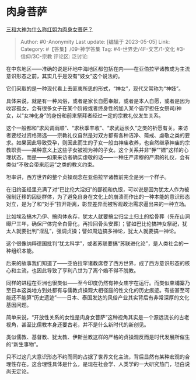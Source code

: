 # 肉身菩萨
[三和大神为什么称红姐为肉身女菩萨？](https://www.zhihu.com/question/598954251/answer/3014169762)

> Author: #0-Anonymity
> Last update: [编辑于 2023-05-05]
> Link:
> Category: #【答集】/09-神学答集
> Tag: #4-世界史/4F-文艺/1-文化 #3-信仰/3C-宗教
> 评论区:
> 泛讨论:

在中东地区——准确的说是环地中海地区都包括在内——在亚伯拉罕诸教成为主流意识形态之前，其实几乎是没有“妓女”这个说法的。

它们采取的是一种现代看上去匪夷所思的形式，“神女”，现代又常称为“神妓”。

具体来说，就是有一种风俗，或者是家长自愿奉献，或者是本人自愿，或者是因为收容孤女，会有很多女子在某个阶段或者终身性的加入某个庙宇担任女祭司/神女，以“女神化身”的身份和前来祭拜者经过一定的宗教礼仪发生关系。

这个一般都和“求风调雨顺”、“求秋季丰收”、“求武运长久”之类的祈愿有关。来访者要经过资格筛选——宗教礼仪自然是对双方都有各种洁净、斋戒、虔敬之类的要求。如果因此导致受孕，则因此而生的子女一般由神庙收养，也自然继承神庙的宗教职责——某种意义上这些子女被视为神的子女。这个关系并非“狎”“嫖”这样的心理状态，而是——如果来访者确实虔敬的话——一种庄严肃穆的严肃的礼仪，会有类似“不敬会带来厄运”之类的教义约束。

坦率讲，西方世界的整个贞操观念在亚伯拉罕诸教前完全是另一个样子。

在旧约圣经里充满了对“巴比伦大淫妇”的鄙视和仇恨，可以说是因为犹太人作为被强制迁移的囚徒群体，为了避免自身在文化上的崩溃而作出的一种本能的意识形态对立，是为了和“对手”拉开距离，彰显差异而被客观政治需求逼出来的一种立场。

比如埃及搞木乃伊、搞肉体永存，犹太人就要搞尘归尘土归土的拾骨葬（先在山洞曝尸三年，确保尸体完全白骨化，再捡回骨头安葬）；譬如巴比伦搞神女祭祀，犹太人就要批判“淫乱”，强调贞操；譬如周边搞多神论，犹太人就要搞一神论。

这个很像纳粹德国批判“犹太科学”，或者苏联要搞“苏联进化论”，是人类社会的一种组织本能。

后来的故事我们知道了——亚伯拉罕诸教席卷了西方世界，成了西方意识形态的核心和主流，也因此导致了亨利八世为了离个婚不得不脱教。

同样的进程在亚洲也很类似——至今印度仍然有神女庙宇在运行。而类似柬埔寨乃至日本这类地方到处都有与儒教贞操观大相径庭的性文化的历史痕迹。有些甚至可能还不能算“历史遗迹”——日本、泰国发达的风俗产业其实背后有非常深厚的文化基因问题。

简单来说，“开放性关系的女性是肉身女菩萨”这种视角其实是一个源远流长的古老视角，甚至比儒教本身还要古老，并不是什么新时代的新创见。

类似儒教、基督教、犹太教、伊斯兰教这样的严格的贞操观反而是时代发展所催生的“新生事物”。

只不过这几大意识形态不约而同的占据了世界文化主流，背后显然有某种宏观的合理性存在。这合理性具体是什么，是现在社会学、人类学的一大研究热门，坦白说尚无定论。
